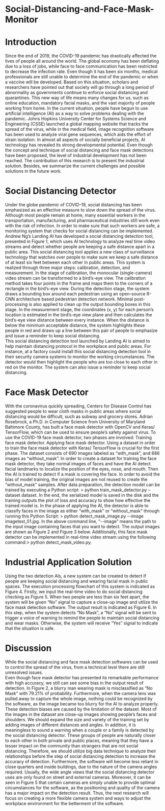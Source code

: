 # Social-Distancing-and-Face-Mask-Monitor
# Introduction
Since the end of 2019, the COVID-19 pandemic has drastically affected the lives of people all around the world. The global economy has been deflating due to a loss of jobs, while face to face communication has been restricted to decrease the infection rate. Even though it has been six months, medical professionals are still unable to determine the end of the pandemic or when a vaccine will be developed. Based on this situation, scholars and researchers have pointed out that society will go through a long period of abnormality as governments continue to enforce social distancing and quarantines. This new way of life means many changes for us, such as online education, mandatory facial masks, and the vast majority of people working from home. 
In the current situation, people have begun to use artificial intelligence (AI) as a way to solve problems dealing with the pandemic. Johns Hopkins University Center for Systems Science and Engineering (CSSE) launched a global mapping website that tracks the spread of the virus, while in the medical field, image recognition software has been used to analyze viral gene sequences, which aids the effort of strain isolation. In almost all aspects of socially beneficial projects, AI technology has revealed its strong developmental potential.
Even though the concept and technique of social distancing and face mask detections have been proposed, the level of industrial development has not been reached. The contribution of this research is to present the industrial solution. Besides, we summarize the current challenges and possible solutions in the future work.

# Social Distancing Detector
Under the globe pandemic of COVID-19, social distancing has been emphasized as an effective measure to slow down the spread of the virus. Although most people remain at home, many essential workers in the transportation, manufacturing, and pharmaceutical industries still work even with the risk of infection. In order to make sure that such workers are safe, a monitoring system that checks for social distancing can be implemented. Andrew Ng’s Landing AI has developed a social distancing detection tool, presented in Figure 1, which uses AI technology to analyze real time video streams and detect whether people are keeping a safe distance apart in a public area. This social distancing tool applies a new class of surveillance technology that watches over people to make sure we keep a safe distance of at least six feet between each other in public areas. This system is realized through three major steps: calibration, detection, and measurement. In the stage of calibration, the monocular (single-camera) video stream can be transformed to a bird’s-eye view. The calibration method takes four points in the frame and maps them to the corners of a rectangle in the bird’s-eye view. During the detection stage, the system draws a bounding box around each pedestrian using an open-source R-CNN architecture based pedestrian detection network. Minimal post-processing is also applied to clean up the output bounding boxes in this stage. In the measurement stage, the coordinates (x, y) for each person’s location is estimated in the bird’s-eye view plane and then calculates the bird’s-eye view distance between every instance. When the distance is below the minimum acceptable distance, the system highlights these people in red and draws up a line between this pair of people to emphasize and issue a reminder to keep social distancing.  
This social distancing detection tool launched by Landing AI is aimed to help maintain distancing protocol in the workplace and public areas. For instance, at a factory could install this social distancing detection tool in their security camera systems to monitor the working circumstances. The detector would then highlight the people who are too close to each other in red on the monitor. The system can also issue a reminder to keep social distancing.
# Face Mask Detector
With the coronavirus quickly spreading, Centers for Disease Control has suggested people to wear cloth masks in public areas where social distancing would be difficult, such as subway and grocery stores. Adrian Rosebrock, a Ph.D. in Computer Science from University of Maryland Baltimore County, has built a face mask detector with OpenCV and Keras/ TensorFlow, which can be used to ensure people’s safety against virus. 
To use the COVID-19 face mask detector, two phases are involved: 
Training face mask detector. 
Applying face mask detector. 
 Using a dataset in order to train the face mask detector with Keras/ TensorFlow is crucial for the first phase. The dataset consists of 690 images labeled as “with_mask”, and 686 images as “without_mask”. In order to create a dataset for training the face mask detector, they take normal images of faces and have the AI detect facial landmarks to localize the position of the eyes, nose, and mouth. Then the AI is trained to detect if a mask is covering the face. In order to avoid the bias of model training, the original images are not reused to create the “without_mask” samples. After data preparation, the detection model can be 
trained by executing a Python script: > python train_mask_detector.py –dataset dataset. In the end, the serialized model is saved in the disk and the training outputs the plot of loss and accuracy to show how effective the trained model is.
In the phase of applying the AI, the detector is able to classify faces in the image as either “with_mask” or “without_mask” through running this Python Script: > python detect_mask_image.py --image imagetest_01.jpg. In the above command line, “--image” means the path to the input image containing faces that you want to detect. The output images are shown as Figure 2 and Figure 3 below. Additionally, this face mask detector can be implemented in real-time video stream using the following command:> python detect_mask_video.py. 
# Industrial Application Solution
Using the two detection AIs, a new system can be created to detect if people are keeping social distancing and wearing facial mask in public spaces. The execution processing flowchart of this system is indicated as Figure 4. Firstly, we input the real-time video to do social distancing checking as Figure 5. When two people are less than six feet apart, the system will be given “No” signal to capture a close-up image and utilize the face mask detection software. The output result is indicated as Figure 6. In this step, when the system detects “No Mask”, a “No” signal will be sent to trigger a voice of warning to remind the people to maintain social distancing and wear masks. Otherwise, the system will receive “Yes” signal to indicate that the situation is safe.
# Discussion
While the social distancing and face mask detection softwares can be used to control the spread of the virus, from a technical level there are still unresolved issues.  
Even though face mask detector has presented its remarkable performance with high accuracy, we still can see some bias in the output result of detection. In Figure 2, a blurry man wearing mask is misclassified as “No Mask” with 79.21% of probability. Furthermore, when the camera lens was pulled away to capture the whole image, nothing could be recognized by the software, as the image became too blurry for the AI to analyze properly. These detection biases are caused by the limitation of the dataset. Most of the images in the dataset are close-up images showing people’s faces and shoulders. We should expand the size and variety of the training set by adding images of different distances and angles.
In addition, it is meaningless to sound a warning when a couple or a family is detected by the social distancing detector. These groups of people are naturally closer to each other in both private and public places, meaning that they have a lesser impact on the community than strangers that are not social distancing. Therefore, we should utilize big data technique to analyze their relationships before the step of social distancing detection to increase the accuracy of detection.
Furthermore, the software will become less reliant in close quarters and inside buildings, due to the nature of the camera angles required. Usually, the wide angle views that the social distancing detector uses are only found on street and external cameras. Moreover, it can be seen in Figure 5 that certain cameras are simply unable to provide optimal circumstances for the software, as the positioning and quality of the camera has a major impact on the detection result. Thus, the next research will focus on creating a more flexible camera system and ways to adjust the workplace environment for the betterment of the software. 




